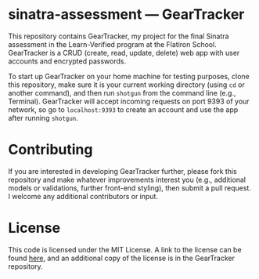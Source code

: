 # sinatra-assessment — GearTracker

This repository contains GearTracker, my project for the final Sinatra assessment in the Learn-Verified program at the Flatiron School. GearTracker is a CRUD (create, read, update, delete) web app with user accounts and encrypted passwords.

To start up GearTracker on your home machine for testing purposes, clone this repository, make sure it is your current working directory (using `cd` or another command), and then run `shotgun` from the command line (e.g., Terminal). GearTracker will accept incoming requests on port 9393 of your network, so go to `localhost:9393` to create an account and use the app after running `shotgun`.

# Contributing

If you are interested in developing GearTracker further, please fork this repository and make whatever improvements interest you (e.g., additional models or validations, further front-end styling), then submit a pull request. I welcome any additional contributors or input.

# License

This code is licensed under the MIT License. A link to the license can be found [here](https://opensource.org/licenses/MIT), and an additional copy of the license is in the GearTracker repository.
